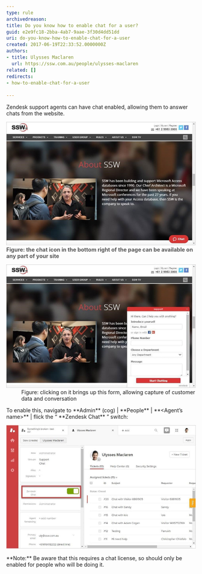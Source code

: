 ```yaml
---
type: rule
archivedreason: 
title: Do you know how to enable chat for a user?
guid: e2e9fc18-2bba-4ab7-9aae-3f30d4dd51dd
uri: do-you-know-how-to-enable-chat-for-a-user
created: 2017-06-19T22:33:52.0000000Z
authors:
- title: Ulysses Maclaren
  url: https://ssw.com.au/people/ulysses-maclaren
related: []
redirects:
- how-to-enable-chat-for-a-user

---
```


Zendesk support agents can have chat enabled, allowing them to answer chats from the website.

<!--endintro-->
<dl class="image"><dt><img src="zendesk-enable-chat-1-min.jpg" alt="zendesk-enable-chat-1-min.jpg"><span style="color:#555555;font-size:0.9rem;font-weight:bold;">Figure: the chat icon in the bottom right of the page can be available on any part of your site</span></dt></dl><dl class="image"><dt><img src="zendesk-enable-chat-2-min.jpg" alt="zendesk-enable-chat-2-min.jpg"></dt><dd>Figure: clicking on it brings up this form, allowing capture of customer data and conversation</dd></dl>
To enable this, navigate to      **Admin** (cog) |      **People** |      **&lt;Agent’s name&gt;** | flick the “ **Zendesk Chat** ” switch:
<dl class="image"><dt><img src="zendesk-enable-chat-3-min.jpg" alt="zendesk-enable-chat-3-min.jpg"></dt></dl>
**Note:** Be aware that this requires a chat license, so should only be enabled for people who will be doing it.
